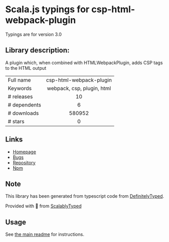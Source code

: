 
# Scala.js typings for csp-html-webpack-plugin

Typings are for version 3.0

## Library description:
A plugin which, when combined with HTMLWebpackPlugin, adds CSP tags to the HTML output

|                    |                 |
| ------------------ | :-------------: |
| Full name          | csp-html-webpack-plugin |
| Keywords           | webpack, csp, plugin, html |
| # releases         | 10 |
| # dependents       | 6 |
| # downloads        | 580952 |
| # stars            | 0 |

## Links
- [Homepage](https://github.com/slackhq/csp-html-webpack-plugin)
- [Bugs](https://github.com/slackhq/csp-html-webpack-plugin/issues)
- [Repository](https://github.com/slackhq/csp-html-webpack-plugin)
- [Npm](https://www.npmjs.com/package/csp-html-webpack-plugin)
    


## Note
This library has been generated from typescript code from [DefinitelyTyped](https://definitelytyped.org).

Provided with :purple_heart: from [ScalablyTyped](https://github.com/oyvindberg/ScalablyTyped)

## Usage
See [the main readme](../../readme.md) for instructions.


